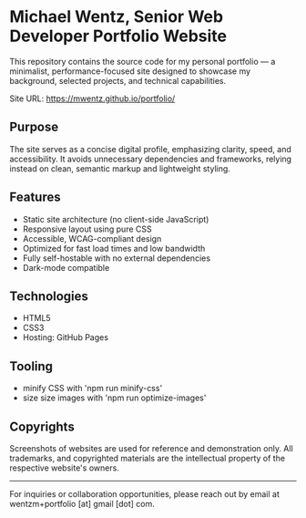 # Michael Wentz, Senior Web Developer Portfolio Website

This repository contains the source code for my personal portfolio — a minimalist, performance-focused site designed to showcase my background, selected projects, and technical capabilities.

Site URL: https://mwentz.github.io/portfolio/

## Purpose

The site serves as a concise digital profile, emphasizing clarity, speed, and accessibility. It avoids unnecessary dependencies and frameworks, relying instead on clean, semantic markup and lightweight styling.

## Features

- Static site architecture (no client-side JavaScript)
- Responsive layout using pure CSS
- Accessible, WCAG-compliant design
- Optimized for fast load times and low bandwidth
- Fully self-hostable with no external dependencies
- Dark-mode compatible

## Technologies

- HTML5
- CSS3
- Hosting: GitHub Pages

## Tooling

- minify CSS with 'npm run minify-css'
- size size images with 'npm run optimize-images'

## Copyrights

Screenshots of websites are used for reference and demonstration only. All trademarks, and copyrighted materials are the intellectual property of the respective website's owners. 

---

For inquiries or collaboration opportunities, please reach out by email at wentzm+portfolio [at] gmail [dot] com.



